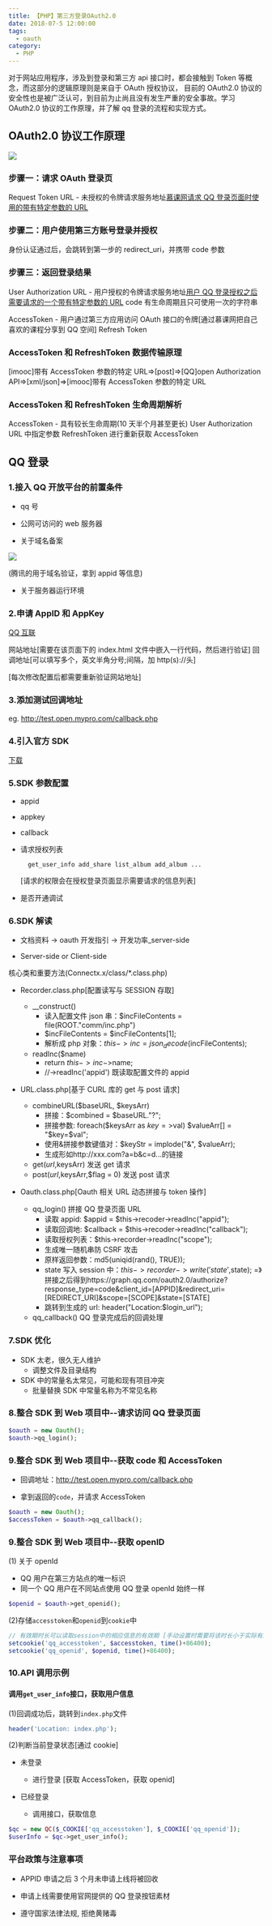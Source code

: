 ```yaml
---
title: 【PHP】第三方登录OAuth2.0
date: 2018-07-5 12:00:00
tags:
  - oauth
category:
  - PHP
---
```


对于网站应用程序，涉及到登录和第三方 api 接口时，都会接触到 Token 等概念，而这部分的逻辑原理则是来自于 OAuth 授权协议，
目前的 OAuth2.0 协议的安全性也是被广泛认可，到目前为止尚且没有发生严重的安全事故。学习 OAuth2.0 协议的工作原理，并了解 qq 登录的流程和实现方式。

<!--more-->

## OAuth2.0 协议工作原理

![](http://ww1.sinaimg.cn/large/005EgYNMgy1fsvhp6rqkvj30wz0g0wld.jpg)

### 步骤一：请求 OAuth 登录页

Request Token URL - 未授权的令牌请求服务地址[慕课网请求 QQ 登录页面时使用的带有特定参数的 URL](client_id,redirect_uri)

### 步骤二：用户使用第三方账号登录并授权

身份认证通过后，会跳转到第一步的 redirect_uri，并携带 code 参数

### 步骤三：返回登录结果

User Authorization URL - 用户授权的令牌请求服务地址[用户 QQ 登录授权之后需要请求的一个带有特定参数的 URL](client_id,client_secret,code)
code 有生命周期且只可使用一次的字符串

AccessToken - 用户通过第三方应用访问 OAuth 接口的令牌[通过慕课网把自己喜欢的课程分享到 QQ 空间]
Refresh Token

### AccessToken 和 RefreshToken 数据传输原理

[imooc]带有 AccessToken 参数的特定 URL=>[post]=>[QQ]open Authorization API=>[xml/json]=>[imooc]带有 AccessToken 参数的特定 URL

### AccessToken 和 RefreshToken 生命周期解析

AccessToken - 具有较长生命周期(10 天半个月甚至更长)
User Authorization URL 中指定参数 RefreshToken 进行重新获取 AccessToken

## QQ 登录

### 1.接入 QQ 开放平台的前置条件

- qq 号
- 公网可访问的 web 服务器

- 关于域名备案

![](http://ww1.sinaimg.cn/large/005EgYNMgy1fsvhwnt4zqj30ye0fqdnz.jpg)

(腾讯的用于域名验证，拿到 appid 等信息)

- 关于服务器运行环境

### 2.申请 AppID 和 AppKey

[QQ 互联](https://connect.qq.com)

网站地址[需要在该页面下的 index.html 文件中嵌入一行代码，然后进行验证]
回调地址[可以填写多个，英文半角分号;间隔，加 http(s)://头]

[每次修改配置后都需要重新验证网站地址]

### 3.添加测试回调地址

eg. http://test.open.mypro.com/callback.php

### 4.引入官方 SDK

[下载](http://wiki.connect.qq.com/sdk%E4%B8%8B%E8%BD%BD)

### 5.SDK 参数配置

- appid
- appkey
- callback
- 请求授权列表

        get_user_info add_share list_album add_album ...

  [请求的权限会在授权登录页面显示需要请求的信息列表]

- 是否开通调试

### 6.SDK 解读

- 文档资料 -> oauth 开发指引 -> 开发功率\_server-side

- Server-side or Client-side

核心类和重要方法(Connectx.x/class/\*.class.php)

- Recorder.class.php[配置读写与 SESSION 存取]

  - \_\_construct()
    - 读入配置文件 json 串：$incFileContents = file(ROOT."comm/inc.php")
    - $incFileContents = $incFileContents[1];
    - 解析成 php 对象：$this->inc = json_decode($incFileContents);
  - readInc($name)
    - return $this->inc->$name;
    - //->readInc('appid') 既读取配置文件的 appid

- URL.class.php[基于 CURL 库的 get 与 post 请求]
  - combineURL($baseURL, $keysArr)
    - 拼接：$combined = $baseURL."?";
    - 拼接参数: foreach($keysArr as $key=>$val) $valueArr[] = "$key=$val";
    - 使用&拼接参数键值对：$keyStr = implode("&", $valueArr);
    - 生成形如http://xxx.com?a=b&c=d...的链接
  - get($url,$keysArr) 发送 get 请求
  - post($url,$keysArr,$flag = 0) 发送 post 请求
- Oauth.class.php[Oauth 相关 URL 动态拼接与 token 操作]
  - qq_login() 拼接 QQ 登录页面 URL
    - 读取 appid: $appid = $this->recoder->readInc("appid");
    - 读取回调地: $callback = $this->recoder->readInc("callback");
    - 读取授权列表：$this->recorder->readInc("scope");
    - 生成唯一随机串防 CSRF 攻击
    - 原样返回参数：md5(uniqid(rand(), TRUE));
    - state 写入 session 中：$this->recorder->write('state',$state);
      =》拼接之后得到https://graph.qq.com/oauth2.0/authorize?response_type=code&client_id=[APPID]&redirect_uri=[REDIRECT_URI]&scope=[SCOPE]&state=[STATE]
    - 跳转到生成的 url: header("Location:$login_url");
  - qq_callback() QQ 登录完成后的回调处理

### 7.SDK 优化

- SDK 太老，很久无人维护
  - 调整文件及目录结构
- SDK 中的常量名太常见，可能和现有项目冲突
  - 批量替换 SDK 中常量名称为不常见名称

### 8.整合 SDK 到 Web 项目中--请求访问 QQ 登录页面

```php
$oauth = new Oauth();
$oauth->qq_login();
```

### 9.整合 SDK 到 Web 项目中--获取 code 和 AccessToken

- 回调地址：http://test.open.mypro.com/callback.php

- 拿到返回的`code`，并请求 AccessToken

```php
$oauth = new Oauth();
$accessToken = $oauth->qq_callback();
```

### 9.整合 SDK 到 Web 项目中--获取 openID

(1) 关于 openId

- QQ 用户在第三方站点的唯一标识
- 同一个 QQ 用户在不同站点使用 QQ 登录 openId 始终一样

```php
$openid = $oauth->get_openid();
```

(2)存储`accesstoken`和`openid`到`cookie`中

```php
// 有效期时长可以读取session中的相应信息的有效期 [手动设置时需要将该时长小于实际有效期]
setcookie('qq_accesstoken', $accesstoken, time()+86400);
setcookie('qq_openid', $openid, time()+86400);
```

### 10.API 调用示例

#### 调用`get_user_info`接口，获取用户信息

(1)回调成功后，跳转到`index.php`文件

```php
header('Location: index.php');
```

(2)判断当前登录状态[通过 cookie]

- 未登录

  - 进行登录 [获取 AccessToken，获取 openid]

- 已经登录
  - 调用接口，获取信息

```php
$qc = new QC($_COOKIE['qq_accesstoken'], $_COOKIE['qq_openid']);
$userInfo = $qc->get_user_info();
```

### 平台政策与注意事项

- APPID 申请之后 3 个月未申请上线将被回收

- 申请上线需要使用官网提供的 QQ 登录按钮素材

- 遵守国家法律法规, 拒绝黄赌毒
